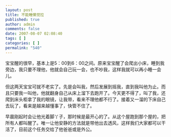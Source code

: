 ```yaml
---
layout: post
title: 不能睡懒觉拉
published: true
author: admin
comments: false
date: 2007-08-07 02:08:40
tags: [ ]
categories: [ ]
permalink: "540"
---
```

宝宝醒的很早，基本上是5：00到6：00之间。原来宝宝醒了会爬出小床，睡到我旁边，我只要不理他，他就会自己玩一会，也不吵我，这样我就可以再小睡一会儿。


  


但这两天宝宝可就不老实了。先是会叫我，然后发展到摇我，直到我叫他为止。而且只要我一叫他，他就翻身自己从床上溜下去跑开了。今天更不得了，叫了我，还爬到床头柜拿了我的眼镜，让我带，看来不理他都不行了。接着又一溜的下床自己去玩了，看来是越来越懂事了，快管不住了。


  


早晨刚起时会让他光着脚丫子，那时候是最开心的了。从这个屋跑到那个屋的，把所有人都叫醒了。唯一让他安静的方法就是带他出去透风，这样我们大家都可以干活了，目前这个任务交给了他爸爸或是外公。